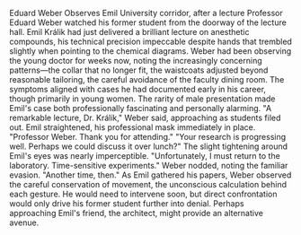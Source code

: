 Eduard Weber Observes Emil
University corridor, after a lecture
Professor Eduard Weber watched his former student from the doorway of the lecture hall. Emil Králik had just delivered a brilliant lecture on anesthetic compounds, his technical precision impeccable despite hands that trembled slightly when pointing to the chemical diagrams.
Weber had been observing the young doctor for weeks now, noting the increasingly concerning patterns—the collar that no longer fit, the waistcoats adjusted beyond reasonable tailoring, the careful avoidance of the faculty dining room.
The symptoms aligned with cases he had documented early in his career, though primarily in young women. The rarity of male presentation made Emil's case both professionally fascinating and personally alarming.
"A remarkable lecture, Dr. Králik," Weber said, approaching as students filed out.
Emil straightened, his professional mask immediately in place. "Professor Weber. Thank you for attending."
"Your research is progressing well. Perhaps we could discuss it over lunch?"
The slight tightening around Emil's eyes was nearly imperceptible. "Unfortunately, I must return to the laboratory. Time-sensitive experiments."
Weber nodded, noting the familiar evasion. "Another time, then."
As Emil gathered his papers, Weber observed the careful conservation of movement, the unconscious calculation behind each gesture. He would need to intervene soon, but direct confrontation would only drive his former student further into denial.
Perhaps approaching Emil's friend, the architect, might provide an alternative avenue. 